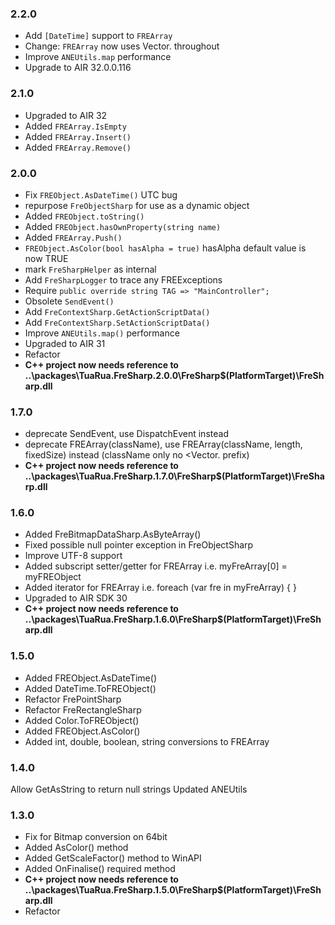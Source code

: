 ### 2.2.0
- Add `[DateTime]` support to `FREArray`
- Change: `FREArray` now uses Vector.<Type> throughout
- Improve `ANEUtils.map` performance
- Upgrade to AIR 32.0.0.116

### 2.1.0
- Upgraded to AIR 32
- Added `FREArray.IsEmpty`
- Added `FREArray.Insert()`
- Added `FREArray.Remove()`

### 2.0.0
- Fix `FREObject.AsDateTime()` UTC bug
- repurpose `FreObjectSharp` for use as a dynamic object
- Added `FREObject.toString()`
- Added `FREObject.hasOwnProperty(string name)`
- Added `FREArray.Push()`
- `FREObject.AsColor(bool hasAlpha = true)` hasAlpha default value is now TRUE
- mark `FreSharpHelper` as internal
- Add `FreSharpLogger` to trace any FREExceptions
- Require `public override string TAG => "MainController";`
- Obsolete `SendEvent()`
- Add `FreContextSharp.GetActionScriptData()`
- Add `FreContextSharp.SetActionScriptData()`
- Improve `ANEUtils.map()` performance
- Upgraded to AIR 31
- Refactor
- **C++ project now needs reference to ..\packages\TuaRua.FreSharp.2.0.0\FreSharp\$(PlatformTarget)\FreSharp.dll**

### 1.7.0
- deprecate SendEvent, use DispatchEvent instead
- deprecate FREArray(className), use FREArray(className, length, fixedSize) instead (className only no <Vector. prefix)
- **C++ project now needs reference to ..\packages\TuaRua.FreSharp.1.7.0\FreSharp\$(PlatformTarget)\FreSharp.dll**

### 1.6.0
- Added FreBitmapDataSharp.AsByteArray()
- Fixed possible null pointer exception in FreObjectSharp
- Improve UTF-8 support
- Added subscript setter/getter for FREArray i.e. myFreArray[0] = myFREObject
- Added iterator for FREArray i.e.  foreach (var fre in myFreArray) { }
- Upgraded to AIR SDK 30
- **C++ project now needs reference to ..\packages\TuaRua.FreSharp.1.6.0\FreSharp\$(PlatformTarget)\FreSharp.dll**

### 1.5.0
- Added FREObject.AsDateTime()
- Added DateTime.ToFREObject()
- Refactor FrePointSharp
- Refactor FreRectangleSharp
- Added Color.ToFREObject()
- Added FREObject.AsColor()
- Added int, double, boolean, string conversions to FREArray

### 1.4.0
Allow GetAsString to return null strings
Updated ANEUtils

### 1.3.0
- Fix for Bitmap conversion on 64bit
- Added AsColor() method
- Added GetScaleFactor() method to WinAPI
- Added OnFinalise() required method
- **C++ project now needs reference to ..\packages\TuaRua.FreSharp.1.5.0\FreSharp\$(PlatformTarget)\FreSharp.dll**
- Refactor

